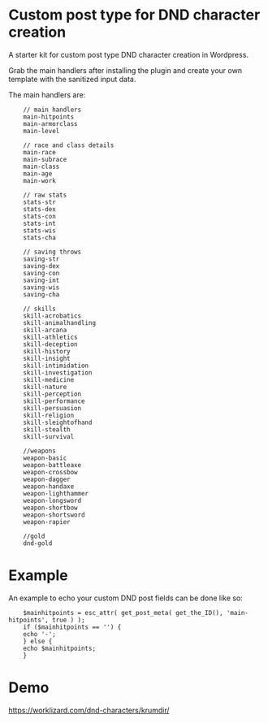 # Custom post type for DND character creation

A starter kit for custom post type DND character creation in Wordpress.

Grab the main handlers after installing the plugin and create your own template with the sanitized input data.

The main handlers are:

        // main handlers
        main-hitpoints
        main-armorclass
        main-level

        // race and class details
        main-race
        main-subrace
        main-class
        main-age
        main-work

        // raw stats
        stats-str
        stats-dex
        stats-con
        stats-int
        stats-wis
        stats-cha
        
        // saving throws
        saving-str
        saving-dex
        saving-con
        saving-int
        saving-wis
        saving-cha
        
        // skills
        skill-acrobatics
        skill-animalhandling
        skill-arcana
        skill-athletics
        skill-deception
        skill-history
        skill-insight
        skill-intimidation
        skill-investigation
        skill-medicine
        skill-nature
        skill-perception
        skill-performance
        skill-persuasion
        skill-religion
        skill-sleightofhand
        skill-stealth
        skill-survival
		
        //weapons
        weapon-basic
        weapon-battleaxe
        weapon-crossbow
        weapon-dagger
        weapon-handaxe
        weapon-lighthammer
        weapon-longsword
        weapon-shortbow
        weapon-shortsword
        weapon-rapier
		
        //gold
        dnd-gold

# Example
An example to echo your custom DND post fields can be done like so:

        $mainhitpoints = esc_attr( get_post_meta( get_the_ID(), 'main-hitpoints', true ) );
        if ($mainhitpoints == '') {
        echo '-';
        } else {
        echo $mainhitpoints;
        }

# Demo

https://worklizard.com/dnd-characters/krumdir/
